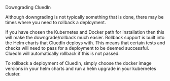 Downgrading CluedIn

Although downgrading is not typically something that is done, there may be times where you need to rollback a deployment. 

If you have chosen the Kubernetes and Docker path for installation then this will make the downgrade/rollback much easier. Rollback support is built into the Helm charts that CluedIn deploys with. This means that certain tests and checks will need to pass for a deployment to be deemed successful. CluedIn will automatically rollback if this is not passed. 

To rollback a deployment of CluedIn, simply choose the docker image versions in your helm charts and run a helm upgrade in your kubernetes cluster.